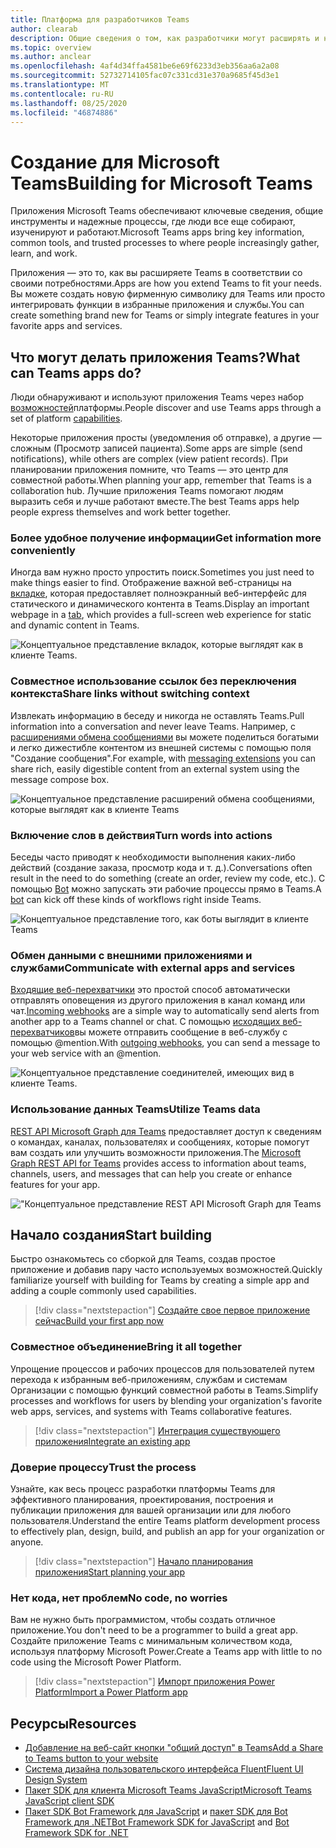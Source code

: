 ```yaml
---
title: Платформа для разработчиков Teams
author: clearab
description: Общие сведения о том, как разработчики могут расширять и настраивать функции Microsoft Teams с помощью платформы Teams.
ms.topic: overview
ms.author: anclear
ms.openlocfilehash: 4af4d34ffa4581be6e69f6233d3eb356aa6a2a08
ms.sourcegitcommit: 52732714105fac07c331cd31e370a9685f45d3e1
ms.translationtype: MT
ms.contentlocale: ru-RU
ms.lasthandoff: 08/25/2020
ms.locfileid: "46874886"
---
```

# <a name="building-for-microsoft-teams"></a><span data-ttu-id="fec4d-103">Создание для Microsoft Teams</span><span class="sxs-lookup"><span data-stu-id="fec4d-103">Building for Microsoft Teams</span></span>

<span data-ttu-id="fec4d-104">Приложения Microsoft Teams обеспечивают ключевые сведения, общие инструменты и надежные процессы, где люди все еще собирают, изученируют и работают.</span><span class="sxs-lookup"><span data-stu-id="fec4d-104">Microsoft Teams apps bring key information, common tools, and trusted processes to where people increasingly gather, learn, and work.</span></span>

<span data-ttu-id="fec4d-105">Приложения — это то, как вы расширяете Teams в соответствии со своими потребностями.</span><span class="sxs-lookup"><span data-stu-id="fec4d-105">Apps are how you extend Teams to fit your needs.</span></span> <span data-ttu-id="fec4d-106">Вы можете создать новую фирменную символику для Teams или просто интегрировать функции в избранные приложения и службы.</span><span class="sxs-lookup"><span data-stu-id="fec4d-106">You can create something brand new for Teams or simply integrate features in your favorite apps and services.</span></span>

## <a name="what-can-teams-apps-do"></a><span data-ttu-id="fec4d-107">Что могут делать приложения Teams?</span><span class="sxs-lookup"><span data-stu-id="fec4d-107">What can Teams apps do?</span></span>

<span data-ttu-id="fec4d-108">Люди обнаруживают и используют приложения Teams через набор [возможностей](capabilities-overview.md)платформы.</span><span class="sxs-lookup"><span data-stu-id="fec4d-108">People discover and use Teams apps through a set of platform [capabilities](capabilities-overview.md).</span></span>

<span data-ttu-id="fec4d-109">Некоторые приложения просты (уведомления об отправке), а другие — сложным (Просмотр записей пациента).</span><span class="sxs-lookup"><span data-stu-id="fec4d-109">Some apps are simple (send notifications), while others are complex (view patient records).</span></span> <span data-ttu-id="fec4d-110">При планировании приложения помните, что Teams — это центр для совместной работы.</span><span class="sxs-lookup"><span data-stu-id="fec4d-110">When planning your app, remember that Teams is a collaboration hub.</span></span> <span data-ttu-id="fec4d-111">Лучшие приложения Teams помогают людям выразить себя и лучше работают вместе.</span><span class="sxs-lookup"><span data-stu-id="fec4d-111">The best Teams apps help people express themselves and work better together.</span></span>

### <a name="get-information-more-conveniently"></a><span data-ttu-id="fec4d-112">Более удобное получение информации</span><span class="sxs-lookup"><span data-stu-id="fec4d-112">Get information more conveniently</span></span>

<span data-ttu-id="fec4d-113">Иногда вам нужно просто упростить поиск.</span><span class="sxs-lookup"><span data-stu-id="fec4d-113">Sometimes you just need to make things easier to find.</span></span> <span data-ttu-id="fec4d-114">Отображение важной веб-страницы на [вкладке](doc-links/what-are-tabs.md), которая предоставляет полноэкранный веб-интерфейс для статического и динамического контента в Teams.</span><span class="sxs-lookup"><span data-stu-id="fec4d-114">Display an important webpage in a [tab](doc-links/what-are-tabs.md), which provides a full-screen web experience for static and dynamic content in Teams.</span></span>

![Концептуальное представление вкладок, которые выглядят как в клиенте Teams.](doc-links/images/overview-tabs.png)

### <a name="share-links-without-switching-context"></a><span data-ttu-id="fec4d-116">Совместное использование ссылок без переключения контекста</span><span class="sxs-lookup"><span data-stu-id="fec4d-116">Share links without switching context</span></span>

<span data-ttu-id="fec4d-117">Извлекать информацию в беседу и никогда не оставлять Teams.</span><span class="sxs-lookup"><span data-stu-id="fec4d-117">Pull information into a conversation and never leave Teams.</span></span> <span data-ttu-id="fec4d-118">Например, с [расширениями обмена сообщениями](doc-links/what-are-messaging-extensions.md) вы можете поделиться богатыми и легко дижестибле контентом из внешней системы с помощью поля "Создание сообщения".</span><span class="sxs-lookup"><span data-stu-id="fec4d-118">For example, with [messaging extensions](doc-links/what-are-messaging-extensions.md) you can share rich, easily digestible content from an external system using the message compose box.</span></span>

![Концептуальное представление расширений обмена сообщениями, которые выглядят как в клиенте Teams](doc-links\images\overview-messaging.png)

### <a name="turn-words-into-actions"></a><span data-ttu-id="fec4d-120">Включение слов в действия</span><span class="sxs-lookup"><span data-stu-id="fec4d-120">Turn words into actions</span></span>

<span data-ttu-id="fec4d-121">Беседы часто приводят к необходимости выполнения каких-либо действий (создание заказа, просмотр кода и т. д.).</span><span class="sxs-lookup"><span data-stu-id="fec4d-121">Conversations often result in the need to do something (create an order, review my code, etc.).</span></span> <span data-ttu-id="fec4d-122">С помощью [Bot](doc-links/what-are-bots.md) можно запускать эти рабочие процессы прямо в Teams.</span><span class="sxs-lookup"><span data-stu-id="fec4d-122">A [bot](doc-links/what-are-bots.md) can kick off these kinds of workflows right inside Teams.</span></span>

![Концептуальное представление того, как боты выглядит в клиенте Teams](doc-links/images/overview-bots.png)

### <a name="communicate-with-external-apps-and-services"></a><span data-ttu-id="fec4d-124">Обмен данными с внешними приложениями и службами</span><span class="sxs-lookup"><span data-stu-id="fec4d-124">Communicate with external apps and services</span></span>

<span data-ttu-id="fec4d-125">[Входящие веб-перехватчики](doc-links/what-are-webhooks-and-connectors.md#incoming-webhooks) это простой способ автоматически отправлять оповещения из другого приложения в канал команд или чат.</span><span class="sxs-lookup"><span data-stu-id="fec4d-125">[Incoming webhooks](doc-links/what-are-webhooks-and-connectors.md#incoming-webhooks) are a simple way to automatically send alerts from another app to a Teams channel or chat.</span></span> <span data-ttu-id="fec4d-126">С помощью [исходящих веб-перехватчиков](doc-links/what-are-webhooks-and-connectors.md#outgoing-webhooks)вы можете отправить сообщение в веб-службу с помощью @mention.</span><span class="sxs-lookup"><span data-stu-id="fec4d-126">With [outgoing webhooks](doc-links/what-are-webhooks-and-connectors.md#outgoing-webhooks), you can send a message to your web service with an @mention.</span></span>

![Концептуальное представление соединителей, имеющих вид в клиенте Teams.](doc-links/images/overview-connectors.png)

### <a name="utilize-teams-data"></a><span data-ttu-id="fec4d-128">Использование данных Teams</span><span class="sxs-lookup"><span data-stu-id="fec4d-128">Utilize Teams data</span></span>

<span data-ttu-id="fec4d-129">[REST API Microsoft Graph для Teams](https://docs.microsoft.com/graph/teams-concept-overview) предоставляет доступ к сведениям о командах, каналах, пользователях и сообщениях, которые помогут вам создать или улучшить возможности приложения.</span><span class="sxs-lookup"><span data-stu-id="fec4d-129">The [Microsoft Graph REST API for Teams](https://docs.microsoft.com/graph/teams-concept-overview) provides access to information about teams, channels, users, and messages that can help you create or enhance features for your app.</span></span>

!["Концептуальное представление REST API Microsoft Graph для Teams](doc-links/images/overview-graph.png)
  
## <a name="start-building"></a><span data-ttu-id="fec4d-131">Начало создания</span><span class="sxs-lookup"><span data-stu-id="fec4d-131">Start building</span></span>

   <span data-ttu-id="fec4d-132">Быстро ознакомьтесь со сборкой для Teams, создав простое приложение и добавив пару часто используемых возможностей.</span><span class="sxs-lookup"><span data-stu-id="fec4d-132">Quickly familiarize yourself with building for Teams by creating a simple app and adding a couple commonly used capabilities.</span></span>

   > [!div class="nextstepaction"]
   > [<span data-ttu-id="fec4d-133">Создайте свое первое приложение сейчас</span><span class="sxs-lookup"><span data-stu-id="fec4d-133">Build your first app now</span></span>](build-your-first-app/build-real-world-app.md)

### <a name="bring-it-all-together"></a><span data-ttu-id="fec4d-134">Совместное объединение</span><span class="sxs-lookup"><span data-stu-id="fec4d-134">Bring it all together</span></span>

   <span data-ttu-id="fec4d-135">Упрощение процессов и рабочих процессов для пользователей путем перехода к избранным веб-приложениям, службам и системам Организации с помощью функций совместной работы в Teams.</span><span class="sxs-lookup"><span data-stu-id="fec4d-135">Simplify processes and workflows for users by blending your organization's favorite web apps, services, and systems with Teams collaborative features.</span></span>

   > [!div class="nextstepaction"]
   > [<span data-ttu-id="fec4d-136">Интеграция существующего приложения</span><span class="sxs-lookup"><span data-stu-id="fec4d-136">Integrate an existing app</span></span>](doc-links/integrating-web-apps.md)

### <a name="trust-the-process"></a><span data-ttu-id="fec4d-137">Доверие процессу</span><span class="sxs-lookup"><span data-stu-id="fec4d-137">Trust the process</span></span>

   <span data-ttu-id="fec4d-138">Узнайте, как весь процесс разработки платформы Teams для эффективного планирования, проектирования, построения и публикации приложения для вашей организации или для любого пользователя.</span><span class="sxs-lookup"><span data-stu-id="fec4d-138">Understand the entire Teams platform development process to effectively plan, design, build, and publish an app for your organization or anyone.</span></span>

   > [!div class="nextstepaction"]
   > [<span data-ttu-id="fec4d-139">Начало планирования приложения</span><span class="sxs-lookup"><span data-stu-id="fec4d-139">Start planning your app</span></span>](doc-links/extensibility-points.md)

### <a name="no-code-no-worries"></a><span data-ttu-id="fec4d-140">Нет кода, нет проблем</span><span class="sxs-lookup"><span data-stu-id="fec4d-140">No code, no worries</span></span>

   <span data-ttu-id="fec4d-141">Вам не нужно быть программистом, чтобы создать отличное приложение.</span><span class="sxs-lookup"><span data-stu-id="fec4d-141">You don't need to be a programmer to build a great app.</span></span> <span data-ttu-id="fec4d-142">Создайте приложение Teams с минимальным количеством кода, используя платформу Microsoft Power.</span><span class="sxs-lookup"><span data-stu-id="fec4d-142">Create a Teams app with little to no code using the Microsoft Power Platform.</span></span>

   > [!div class="nextstepaction"]
   > [<span data-ttu-id="fec4d-143">Импорт приложения Power Platform</span><span class="sxs-lookup"><span data-stu-id="fec4d-143">Import a Power Platform app</span></span>](doc-links/importing-custom-microsoft-apps.md)

## <a name="resources"></a><span data-ttu-id="fec4d-144">Ресурсы</span><span class="sxs-lookup"><span data-stu-id="fec4d-144">Resources</span></span>

* [<span data-ttu-id="fec4d-145">Добавление на веб-сайт кнопки "общий доступ" в Teams</span><span class="sxs-lookup"><span data-stu-id="fec4d-145">Add a Share to Teams button to your website</span></span>](doc-links/share-to-teams.md)
* [<span data-ttu-id="fec4d-146">Система дизайна пользовательского интерфейса Fluent</span><span class="sxs-lookup"><span data-stu-id="fec4d-146">Fluent UI Design System</span></span>](https://fluentsite.z22.web.core.windows.net/)
* [<span data-ttu-id="fec4d-147">Пакет SDK для клиента Microsoft Teams JavaScript</span><span class="sxs-lookup"><span data-stu-id="fec4d-147">Microsoft Teams JavaScript client SDK</span></span>](https://docs.microsoft.com/javascript/api/@microsoft/teams-js/?view=msteams-client-js-latest)
* <span data-ttu-id="fec4d-148">[Пакет SDK Bot Framework для JavaScript](https://github.com/Microsoft/botbuilder-js) и [пакет SDK для Bot Framework для .NET](https://github.com/Microsoft/botbuilder-dotnet/)</span><span class="sxs-lookup"><span data-stu-id="fec4d-148">[Bot Framework SDK for JavaScript](https://github.com/Microsoft/botbuilder-js) and [Bot Framework SDK for .NET](https://github.com/Microsoft/botbuilder-dotnet/)</span></span>
